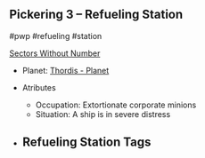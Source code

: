 ## Pickering 3 &ndash; Refueling Station

#pwp #refueling #station

[Sectors Without Number](https://sectorswithoutnumber.com/sector/bfDcBzTtgpeyLUfwzjio/refuelingStation/8NnM81fGrC1M5FggVVvv)

- Planet: [Thordis - Planet](../../../Gaming/StarsWithoutNumber/PiratesWithoutPlunder/Thordis%20-%20Planet.md)

- Atributes
	- Occupation: Extortionate corporate minions
	- Situation: A ship is in severe distress

- Refueling Station Tags
	- 
